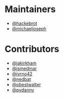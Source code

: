 # Maintainers

- [@hackebrot]
- [@michaeljoseph]

[@hackebrot]: https://github.com/hackebrot
[@michaeljoseph]: https://github.com/michaeljoseph

# Contributors

- [@jakirkham]
- [@jsmedmar]
- [@jyrno42]
- [@nedbat]
- [@obestwalter]
- [@pydanny]

[@jakirkham]: https://github.com/jakirkham
[@jsmedmar]: https://github.com/jsmedmar
[@jyrno42]: https://github.com/Jyrno42
[@nedbat]: https://github.com/nedbat
[@obestwalter]: https://github.com/obestwalter
[@pydanny]: https://github.com/pydanny
